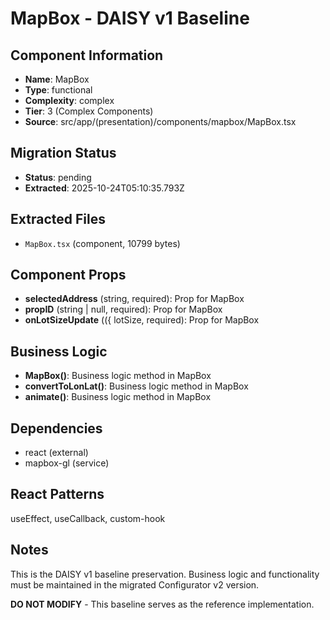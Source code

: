 # MapBox - DAISY v1 Baseline

## Component Information

- **Name**: MapBox
- **Type**: functional
- **Complexity**: complex
- **Tier**: 3 (Complex Components)
- **Source**: src/app/(presentation)/components/mapbox/MapBox.tsx

## Migration Status

- **Status**: pending
- **Extracted**: 2025-10-24T05:10:35.793Z

## Extracted Files

- `MapBox.tsx` (component, 10799 bytes)

## Component Props

- **selectedAddress** (string, required): Prop for MapBox
- **propID** (string | null, required): Prop for MapBox
- **onLotSizeUpdate** (({ lotSize, required): Prop for MapBox

## Business Logic

- **MapBox()**: Business logic method in MapBox
- **convertToLonLat()**: Business logic method in MapBox
- **animate()**: Business logic method in MapBox

## Dependencies

- react (external)
- mapbox-gl (service)

## React Patterns

useEffect, useCallback, custom-hook

## Notes

This is the DAISY v1 baseline preservation. Business logic and functionality
must be maintained in the migrated Configurator v2 version.

**DO NOT MODIFY** - This baseline serves as the reference implementation.
